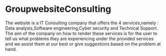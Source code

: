 # GroupwebsiteConsulting

The website is a IT Consulting company that offers the 4 services,namely : Data analysis,Software engineering,Cyber security and Technical Support.
The aim of the company on how to render these services is for the user to tell us what problems they are experiencing under the provided services and we assist them at our best or give suggestions based on the problem at hand.
